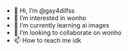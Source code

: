 - 👋 Hi, I’m @gay4dilfss
- 👀 I’m interested in wonho
- 🌱 I’m currently learning ai images
- 💞️ I’m looking to collaborate on wonho
- 📫 How to reach me idk

<!---
gay4dilfss/gay4dilfss is a ✨ special ✨ repository because its `README.md` (this file) appears on your GitHub profile.
You can click the Preview link to take a look at your changes.
--->
